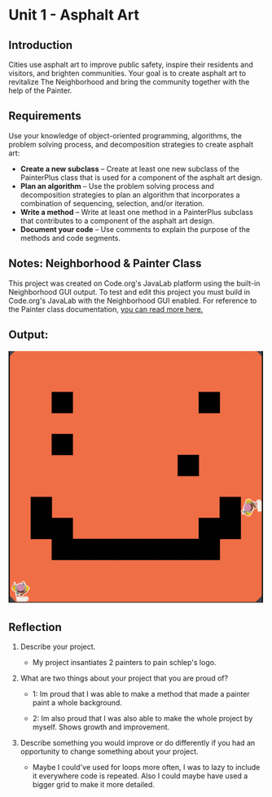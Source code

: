 # Unit 1 - Asphalt Art

## Introduction

Cities use asphalt art to improve public safety, inspire their residents and visitors, and brighten communities. Your goal is to create asphalt art to revitalize The Neighborhood and bring the community together with the help of the Painter.

## Requirements

Use your knowledge of object-oriented programming, algorithms, the problem solving process, and decomposition strategies to create asphalt art:
- **Create a new subclass** – Create at least one new subclass of the PainterPlus class that is used for a component of the asphalt art design.
- **Plan an algorithm** – Use the problem solving process and decomposition strategies to plan an algorithm that incorporates a combination of sequencing, selection, and/or iteration.
- **Write a method** – Write at least one method in a PainterPlus subclass that contributes to a component of the asphalt art design.
- **Document your code** – Use comments to explain the purpose of the methods and code segments.

## Notes: Neighborhood & Painter Class

This project was created on Code.org's JavaLab platform using the built-in Neighborhood GUI output. To test and edit this project you must build in Code.org's JavaLab with the Neighborhood GUI enabled. For reference to the Painter class documentation, [you can read more here.](https://studio.code.org/docs/ide/javalab/classes/Painter)

## Output:

![The Final Output](Schelp.png)
## Reflection

1. Describe your project.

   - My project insantiates 2 painters to pain schlep's logo. 

2. What are two things about your project that you are proud of?

   - 1: Im proud that I was able to make a method that made a painter paint a whole background.

   - 2: Im also proud that I was also able to make the whole project by myself. Shows growth and improvement.

3. Describe something you would improve or do differently if you had an opportunity to change something about your project.

   - Maybe I could've used for loops more often, I was to lazy to include it everywhere code is repeated. Also I could maybe have used a bigger grid to make it more detailed.
